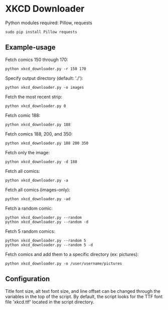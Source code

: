 XKCD Downloader
===============

Python modules required: Pillow, requests
```shell
sudo pip install Pillow requests
```
Example-usage
-------------

Fetch comics 150 through 170:
```shell
python xkcd_downloader.py -r 150 170
```
Specify output directory (default: './'):
```shell
python xkcd_downloader.py -o images
```
Fetch the most recent strip:
```shell
python xkcd_downloader.py 0
```
Fetch comic 188:
```shell
python xkcd_downloader.py 188
```
Fetch comics 188, 200, and 350:
```shell
python xkcd_downloader.py 188 200 350
```
Fetch only the image:
```shell
python xkcd_downloader.py -d 188
```
Fetch all comics:
```shell
python xkcd_downloader.py -a
```
Fetch all comics (images-only):
```shell
python xkcd_downloader.py -ad
```
Fetch a random comic:
```shell
python xkcd_downloader.py --random
python xkcd_downloader.py --random -d
```
Fetch 5 random comics:
```shell
python xkcd_downloader.py --random 5
python xkcd_downloader.py --random 5 -d
```

Fetch comics and add them to a specific directory (ex: pictures):
```shell
python xkcd_downloader.py -o /user/username/pictures
```

Configuration
-------------

Title font size, alt text font size, and line offset can be changed through the variables in the top of the script. By default, the script looks for the TTF font file 'xkcd.ttf' located in the script directory.
